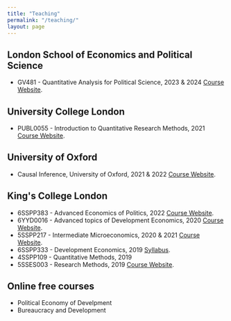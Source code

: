 ```yaml
---
title: "Teaching"
permalink: "/teaching/"
layout: page
---
```


## London School of Economics and Political Science

 - GV481 - Quantitative Analysis for Political Science, 2023 & 2024 [Course Website](https://www.lse.ac.uk/resources/calendar2022-2023/courseGuides/GV/2022_GV481.htm).
   
## University College London

- PUBL0055 - Introduction to Quantitative Research Methods, 2021 [Course Website](https://uclspp.github.io/PUBL0055/).

## University of Oxford

- Causal Inference, University of Oxford, 2021 & 2022 <a href="https://ftraposo.github.io/causal_inference/" target="_blank">Course Website</a>. 

## King's College London 

- 6SSPP383 - Advanced Economics of Politics, 2022  [Course Website](https://www.kcl.ac.uk/abroad/module-options/module?id=33c5f49a-4c1f-4c63-a7aa-69000338386a#:~:text=This%20course%20examines%20public%20policy,complex%20working%20of%20political%20systems.).
- 6YYD0016 - Advanced topics of Development Economics, 2020 [Course Website](https://uclspp.github.io/PUBL0055/).
- 5SSPP217 - Intermediate Microeconomics, 2020 & 2021 [Course Website](https://www.kcl.ac.uk/abroad/module-options/intermediate-microeconomics-1).
- 6SSPP333 - Development Economics, 2019 [Syllabus](https://www.kcl.ac.uk/abroad/module-options/intermediate-microeconomics-1).
- 4SSPP109 - Quantitative Methods, 2019
- 5SSES003 - Research Methods, 2019 [Course Website](https://www.kcl.ac.uk/abroad/module-options/module?id=af21273d-7d30-4e5a-92a0-3fbaba01ab7e#:~:text=Module%20description&text=This%20module%20provides%20students%20with,cultural%20dimensions%20of%20social%20research).

## Online free courses

- Political Economy of Develpment
- Bureaucracy and Development
